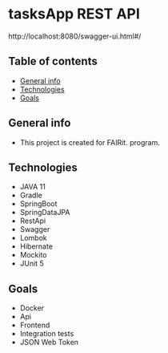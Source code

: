 # tasksApp REST API
http://localhost:8080/swagger-ui.html#/

## Table of contents
* [General info](#general-info)
* [Technologies](#technologies)
* [Goals](#goals)

## General info
* This project is created for FAIRit. program.

## Technologies
* JAVA 11
* Gradle
* SpringBoot
* SpringDataJPA
* RestApi
* Swagger
* Lombok
* Hibernate
* Mockito
* JUnit 5

## Goals
* Docker
* Api
* Frontend
* Integration tests
* JSON Web Token
